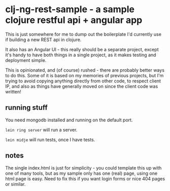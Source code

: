 # clj-ng-rest-sample - a sample clojure restful api + angular app

This is just somewhere for me to dump out the boilerplate I'd currently use if building a new REST api in clojure.

It also has an Angular UI - this really should be a separate project, except it's handy to have both things in a
single project, as it makes testing and deployment simple.

This is opinionated, and (of course) rushed - there are probably better ways to do this.  Some of it is based on
my memories of previous projects, but I'm trying to avoid copying anything directly from other code, to respect
client IP, and also as things have generally moved on since the client code was written!

## running stuff
You need mongodb installed and running on the default port.

`lein ring server` will run a server.

`lein midje` will run tests, once I have tests.

## notes

The single index.html is just for simplicity - you could template this up with one of many tools, but as my
sample only has one (real) page, using one html page is easy.  Need to fix this if you want login forms or
nice 404 pages or similar.


